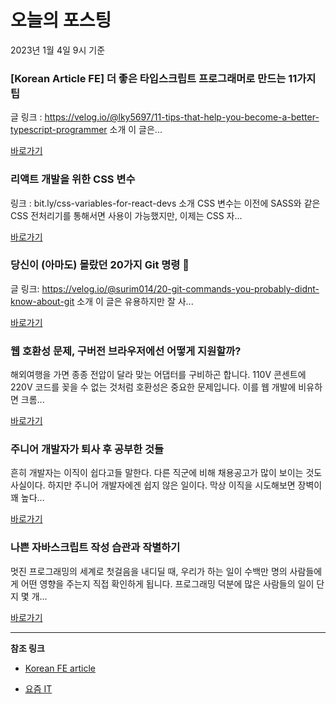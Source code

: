 # 오늘의 포스팅 
2023년 1월 4일 9시 기준 

### [Korean Article FE] 더 좋은 타입스크립트 프로그래머로 만드는 11가지 팁 

 글 링크 : https://velog.io/@lky5697/11-tips-that-help-you-become-a-better-typescript-programmer 소개 이 글은... 

 [바로가기](https://kofearticle.substack.com/p/korean-article-fe-11) 

###  리액트 개발을 위한 CSS 변수 

 링크 : bit.ly/css-variables-for-react-devs 소개 CSS 변수는 이전에 SASS와 같은 CSS 전처리기를 통해서면 사용이 가능했지만, 이제는 CSS 자... 

 [바로가기](https://kofearticle.substack.com/p/korean-fe-article-css-9a2) 

###  당신이 (아마도) 몰랐던 20가지 Git 명령 🧙 

 글 링크: https://velog.io/@surim014/20-git-commands-you-probably-didnt-know-about-git 소개 이 글은 유용하지만 잘 사... 

 [바로가기](https://kofearticle.substack.com/p/korean-fe-article-20-git) 

### 웹 호환성 문제, 구버전 브라우저에선 어떻게 지원할까? 

 해외여행을 가면 종종 전압이 달라 맞는 어댑터를 구비하곤 합니다. 110V 콘센트에 220V 코드를 꽂을 수 없는 것처럼 호환성은 중요한 문제입니다. 이를 웹 개발에 비유하면 크롬... 

 [바로가기](https://yozm.wishket.com/magazine/detail/1848/) 

### 주니어 개발자가 퇴사 후 공부한 것들 

 흔히 개발자는 이직이 쉽다고들 말한다. 다른 직군에 비해 채용공고가 많이 보이는 것도 사실이다. 하지만 주니어 개발자에겐 쉽지 않은 일이다. 막상 이직을 시도해보면 장벽이 꽤 높다... 

 [바로가기](https://yozm.wishket.com/magazine/detail/1842/) 

### 나쁜 자바스크립트 작성 습관과 작별하기 

 멋진 프로그래밍의 세계로 첫걸음을 내디딜 때, 우리가 하는 일이 수백만 명의 사람들에게 어떤 영향을 주는지 직접 확인하게 됩니다. 프로그래밍 덕분에 많은 사람들의 일이 단지 몇 개... 

 [바로가기](https://yozm.wishket.com/magazine/detail/1836/) 

---

**참조 링크**

- [Korean FE article](https://kofearticle.substack.com) 

- [요즘 IT](https://yozm.wishket.com/magazine) 

